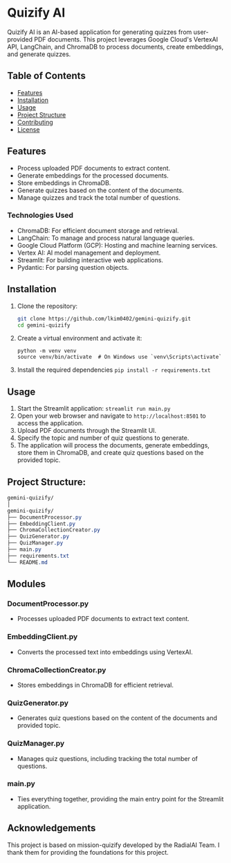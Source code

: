 # Quizify AI

Quizify AI is an AI-based application for generating quizzes from user-provided PDF documents. This project leverages Google Cloud's VertexAI API, LangChain, and ChromaDB to process documents, create embeddings, and generate quizzes.

## Table of Contents
- [Features](#features)
- [Installation](#installation)
- [Usage](#usage)
- [Project Structure](#project-structure)
- [Contributing](#contributing)
- [License](#license)

## Features
- Process uploaded PDF documents to extract content.
- Generate embeddings for the processed documents.
- Store embeddings in ChromaDB.
- Generate quizzes based on the content of the documents.
- Manage quizzes and track the total number of questions.



### Technologies Used
- ChromaDB: For efficient document storage and retrieval.
- LangChain: To manage and process natural language queries.
- Google Cloud Platform (GCP): Hosting and machine learning services.
- Vertex AI: AI model management and deployment.
- Streamlit: For building interactive web applications.
- Pydantic: For parsing question objects.

## Installation
1. Clone the repository:
   ```bash
   git clone https://github.com/lkim0402/gemini-quizify.git
   cd gemini-quizify
   ```
2. Create a virtual environment and activate it:
    ```
    python -m venv venv
    source venv/bin/activate  # On Windows use `venv\Scripts\activate`
    ```
3. Install the required dependencies
    ```pip install -r requirements.txt```

## Usage
1. Start the Streamlit application:
    ```streamlit run main.py```
2. Open your web browser and navigate to `http://localhost:8501` to access the application.
3. Upload PDF documents through the Streamlit UI.
4. Specify the topic and number of quiz questions to generate.
5. The application will process the documents, generate embeddings, store them in ChromaDB, and create quiz questions based on the provided topic.

## Project Structure:
```css 
gemini-quizify/
│
gemini-quizify/
├── DocumentProcessor.py
├── EmbeddingClient.py
├── ChromaCollectionCreator.py
├── QuizGenerator.py
├── QuizManager.py
├── main.py
├── requirements.txt
└── README.md
```

## Modules

### DocumentProcessor.py
- Processes uploaded PDF documents to extract text content.

### EmbeddingClient.py
- Converts the processed text into embeddings using VertexAI.

### ChromaCollectionCreator.py
- Stores embeddings in ChromaDB for efficient retrieval.

### QuizGenerator.py
- Generates quiz questions based on the content of the documents and provided topic.

### QuizManager.py
- Manages quiz questions, including tracking the total number of questions.

### main.py
- Ties everything together, providing the main entry point for the Streamlit application.

## Acknowledgements
This project is based on mission-quizify developed by the RadialAI Team. I thank them for providing the foundations for this project. 
